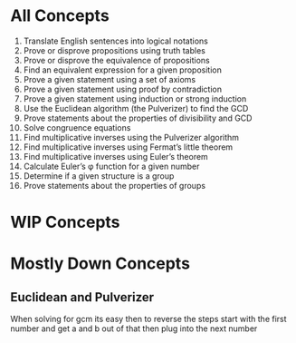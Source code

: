 # All Concepts
1. Translate English sentences into logical notations  
2. Prove or disprove propositions using truth tables  
3. Prove or disprove the equivalence of propositions  
4. Find an equivalent expression for a given proposition  
5. Prove a given statement using a set of axioms  
6. Prove a given statement using proof by contradiction  
7. Prove a given statement using induction or strong induction  
8. Use the Euclidean algorithm (the Pulverizer) to find the GCD  
9. Prove statements about the properties of divisibility and GCD  
10. Solve congruence equations  
11. Find multiplicative inverses using the Pulverizer algorithm  
12. Find multiplicative inverses using Fermat’s little theorem  
13. Find multiplicative inverses using Euler’s theorem  
14. Calculate Euler’s φ function for a given number  
15. Determine if a given structure is a group  
16. Prove statements about the properties of groups
# WIP Concepts
# Mostly Down Concepts
## Euclidean and Pulverizer
When solving for gcm its easy then to reverse the steps start with the first number and get a and b out of that then plug into the next number
